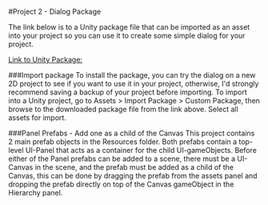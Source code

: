 #Project 2 - Dialog Package

The link below is to a Unity package file that can be imported as an asset into your project so you can use it to create some simple dialog for your project.

[Link to Unity Package:](https://utdallas.box.com/v/Dialog-Package)

###Import package
To install the package, you can try the dialog on a new 2D project to see if you want to use it in your project, otherwise, I'd strongly recommend saving a backup of your project before importing.  To import into a Unity project, go to Assets > Import Package > Custom Package, then browse to the downloaded package file from the link above.  Select all assets for import.

###Panel Prefabs - Add one as a child of the Canvas
This project contains 2 main prefab objects in the Resources folder.  Both prefabs contain a top-level UI-Panel that acts as a container for the child UI-gameObjects.  Before either of the Panel prefabs can be added to a scene, there must be a UI-Canvas in the scene, and the prefab must be added as a child of the Canvas, this can be done by dragging the prefab from the assets panel and dropping the prefab directly on top of the Canvas gameObject in the Hierarchy panel.